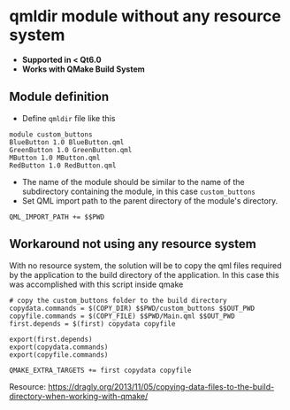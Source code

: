 # qmldir module without any resource system

- __Supported in < Qt6.0__
- __Works with QMake Build System__


## Module definition

- Define ```qmldir``` file like this 

```text
module custom_buttons 
BlueButton 1.0 BlueButton.qml
GreenButton 1.0 GreenButton.qml
MButton 1.0 MButton.qml
RedButton 1.0 RedButton.qml 
```

- The name of the module should be similar to the name of the subdirectory containing the module, in this case ```custom_buttons```
- Set QML import path to the parent directory of the module's directory. 
  
```qmake
QML_IMPORT_PATH += $$PWD
```

## Workaround not using any resource system

With no resource system, the solution will be to copy the qml files required by the application to the build directory of the application. 
In this case this was accomplished with this script inside qmake

```qmake
# copy the custom_buttons folder to the build directory
copydata.commands = $(COPY_DIR) $$PWD/custom_buttons $$OUT_PWD
copyfile.commands = $(COPY_FILE) $$PWD/Main.qml $$OUT_PWD
first.depends = $(first) copydata copyfile

export(first.depends)
export(copydata.commands)
export(copyfile.commands)

QMAKE_EXTRA_TARGETS += first copydata copyfile
```

Resource: https://dragly.org/2013/11/05/copying-data-files-to-the-build-directory-when-working-with-qmake/


